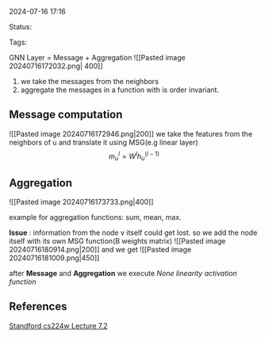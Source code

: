 

2024-07-16 17:16

Status:

Tags: 

GNN Layer = Message + Aggregation
![[Pasted image 20240716172032.png| 400]]

1. we take the messages from the neighbors 
2. aggregate the messages in a function with is order invariant.

## Message computation
![[Pasted image 20240716172946.png|200]]
 we take the features from the neighbors of u and translate it using MSG(e.g linear layer)
 $$
 m_{u}^{l}= W^{l}h_{u}^{(l-1)}
$$
## Aggregation
![[Pasted image 20240716173733.png|400]]

example for aggregation functions: sum, mean, max.

**Issue** : information from the node v itself could get lost. 
so we add the node itself with its own MSG function(B weights matrix)
![[Pasted image 20240716180914.png|200]]
and we get
![[Pasted image 20240716181009.png|450]]

after **Message** and **Aggregation** we execute *None linearity activation function*
## References

[Standford cs224w Lecture 7.2](https://www.youtube.com/watch?v=247Mkqj_wRM&list=PLoROMvodv4rPLKxIpqhjhPgdQy7imNkDn&index=22)


